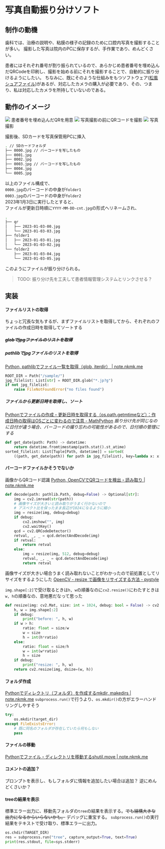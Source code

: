# 写真自動振り分けソフト


## 制作の動機
歯科では、治療の説明や、粘膜の様子の記録のために口腔内写真を撮影することが多い。
撮影した写真は院内のPCに保存するが、手作業であり、めんどくさい。

患者にはそれぞれ番号が割り振られているので、あらかじめ患者番号を埋め込んだQRCodeを印刷し、撮影を始める前にそれを撮影することで、自動的に振り分けるようにしたい。
ちなみに、既にそのような仕組みをもつソフトウェア([松風シュアファイル](https://www.shofu.co.jp/surefile/index.html))があるが、対応したカメラの購入が必要であり、その、つまり、私は対応したカメラを所持していないのである。

## 動作のイメージ
![](images/carte_and_qr.png)
患者番号を埋め込んだQRを用意
![](images/shoot_qr.png)
写真撮影の前にQRコードを撮影
![](images/shoot_oral.png)
写真撮影

撮影後、SDカードを写真保管用PCに挿入
```zsh
. // SDカードフォルダ
├── 0000.jpg // バーコードを写したもの
├── 0001.jpg
├── 0002.jpg
├── 0003.jpg // バーコードを写したもの
├── 0004.jpg
└── 0005.jpg
```
以上のファイル構成で、  
`0000.jpg`のバーコードの中身が`folder1`  
`0003.jpg`のバーコードの中身が`folder2`  
2023年1月3日に実行したとすると、  
ファイルが更新日時順に`YYYY-MM-DD-cnt.jpg`の形式へリネームされ、
```zsh
.
├── qr
│   ├── 2023-01-03-00.jpg
│   └── 2023-01-03-03.jpg
├── folder1
│   ├── 2023-01-03-01.jpg
│   └── 2023-01-03-02.jpg
└── folder2
    ├── 2023-01-03-04.jpg
    └── 2023-01-03-05.jpg
```
このようにファイルが振り分けられる。

> TODO: 振り分け先を工夫して患者情報管理システムとリンクさせる？

## 実装
#### ファイルリストの取得
ちょっと冗長な気もするが、まずファイルリストを取得してから、それぞれのファイルの作成日時を取得してソートする

##### ~~globでjpgファイルのリストを取得~~

##### pathlibでjpgファイルのリストを取得
[Python, pathlibでファイル一覧を取得（glob, iterdir） | note.nkmk.me](https://note.nkmk.me/python-pathlib-iterdir-glob/)
```python
ROOT_DIR = Path("/sample/")
jpg_filelist: List[str] = ROOT_DIR.glob("*.jp?g")
if not jpg_filelist:
    raise FileNotFoundError("no files found")
```

##### ファイルから更新日時を取得し、ソート
[Pythonでファイルの作成・更新日時を取得する（os.path.getmtimeなど）：作成日時の取得はOSごとに変わるので注意 - MathPython](https://www.mathpython.com/file-date)
*振り分け先が同じなのに日付が違う場合、バーコードの撮り忘れの可能性があるので、日付順の管理にする*
```python
def get_date(path: Path) -> datetime:
    return datetime.fromtimestamp(path.stat().st_atime)
sorted_filelist: List[Tuple[Path, datetime]] = sorted(
    ((path, get_date(path)) for path in jpg_filelist), key=lambda x: x[1])
```

#### バーコードファイルかそうでないか
画像からQRコード認識
[Python, OpenCVでQRコードを検出・読み取り | note.nkmk.me](https://note.nkmk.me/python-opencv-qrcode/)
```python
def decode(path: pathlib.Path, debug=False) -> Optional[str]:
    img = cv2.imread(str(path))
    # 画像サイズが大きいと読み取りがうまく行かないので
    # アスペクト比を保ったまま長辺が1024になるように縮小
    img = resize(img, debug=debug)
    if debug:
        cv2.imshow("", img)
        cv2.waitKey()
    qcd = cv2.QRCodeDetector()
    retval, _, _ = qcd.detectAndDecode(img)
    if retval:
        return retval
    else:
        img = resize(img, 512, debug=debug)
        retval, _, _ = qcd.detectAndDecode(img)
        return retval
```

画像サイズが大きい場合うまく読み取れないことがわかったので前処置としてリサイズをするようにした
[OpenCV - resize で画像をリサイズする方法 - pystyle](https://pystyle.info/opencv-resize/)

`img.shape[:2]`で受け取るときは`h, w`の順番なのに`cv2.resize()`にわたすときは`w, h`の順番なの、意地悪だなって思った

```python
def resize(img: cv2.Mat, size: int = 1024, debug: bool = False) -> cv2.Mat:
    h, w = img.shape[:2]
    if debug:
        print("before: ", h, w)
    if w > h:
        ratio: float = size/w
        w = size
        h = int(h*ratio)
    else:
        ratio: float = size/h
        w = int(w*ratio)
        h = size
    if debug:
        print("resize: ", h, w)
    return cv2.resize(img, dsize=(w, h))
```


#### フォルダ作成
[Pythonでディレクトリ（フォルダ）を作成するmkdir, makedirs | note.nkmk.me](https://note.nkmk.me/python-os-mkdir-makedirs/)
`subprocess.run()`で行うより、`os.mkdir()`の方がエラーハンドリングしやすそう
```python
try:
    os.mkdir(target_dir)
except FileExistsError:
    # 既に同名のフォルダが存在していたら何もしない
    pass
```

#### ファイルの移動
[Pythonでファイル・ディレクトリを移動するshutil.move | note.nkmk.me](https://note.nkmk.me/python-shutil-move/)

#### コメントの追加？
プロンプトを表示し、もしフォルダに情報を追加したい場合は追加？
逆にめんどくさいか？

#### treeの結果を表示
標準エラー出力に、移動先フォルダの`tree`の結果を表示する。~~でも結構大きな出力になるからいらないかも。~~ デバッグに重宝する。
`subprocess.run()`の実行結果をテキストで受け取り、標準エラーに出力。
```python
os.chdir(TARGET_DIR)
res = subprocess.run("tree", capture_output=True, text=True)
print(res.stdout, file=sys.stderr)
```